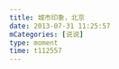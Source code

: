 ```yaml
---
title: 城市印象，北京
date: 2013-07-31 11:25:57
mCategories: [说说]
type: moment
time: t112557
---
```


<div id="pics-20130731112557"></div>

<script src="/lib/moment/pics.js"></script>
<script>
var data = [
    {"link": "2013-07-31_000003.jpeg", "type": "shuoshuo"}
];
picsRender(data, "pics-20130731112557");
</script>
